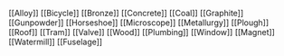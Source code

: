 [[Alloy]]
[[Bicycle]]
[[Bronze]]
[[Concrete]]
[[Coal]]
[[Graphite]]
[[Gunpowder]]
[[Horseshoe]]
[[Microscope]]
[[Metallurgy]]
[[Plough]]
[[Roof]]
[[Tram]]
[[Valve]]
[[Wood]]
[[Plumbing]]
[[Window]]
[[Magnet]]
[[Watermill]]
[[Fuselage]]
